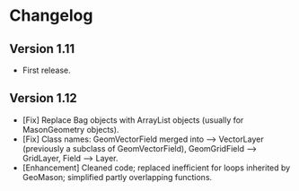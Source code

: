 Changelog
=========

Version 1.11
------------
- First release.

Version 1.12
------------
- [Fix] Replace Bag objects with ArrayList objects (usually for MasonGeometry objects).
- [Fix] Class names: GeomVectorField merged into --> VectorLayer (previously a subclass of GeomVectorField), GeomGridField --> GridLayer, Field --> Layer.
- [Enhancement] Cleaned code; replaced inefficient for loops inherited by GeoMason; simplified partly overlapping functions.